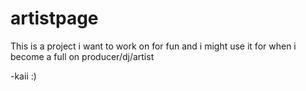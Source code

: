 # artistpage

This is a project i want to work on for fun and i might use it for when i become a full on producer/dj/artist

-kaii :)